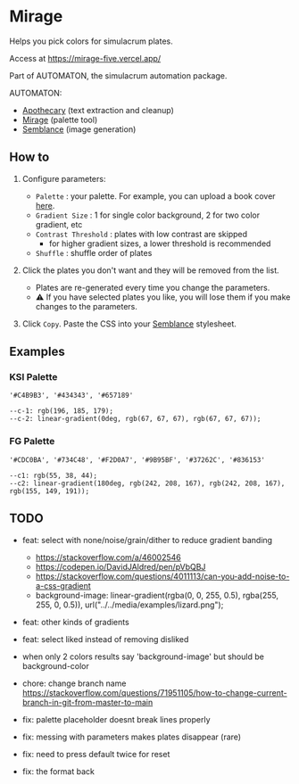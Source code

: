 # Mirage

Helps you pick colors for simulacrum plates.

Access at https://mirage-five.vercel.app/

Part of AUTOMATON, the simulacrum automation package.

AUTOMATON:

-   [Apothecary](https://github.com/noah-art3mis/apothecary) (text extraction and cleanup)
-   [Mirage](https://github.com/noah-art3mis/mirage) (palette tool)
-   [Semblance](https://github.com/noah-art3mis/semblance) (image generation)

## How to

1.  Configure parameters:

    -   `Palette` : your palette. For example, you can upload a book cover [here](https://color.adobe.com/create/image-gradient).
    -   `Gradient Size` : 1 for single color background, 2 for two color gradient, etc
    -   `Contrast Threshold` : plates with low contrast are skipped
        -   for higher gradient sizes, a lower threshold is recommended
    -   `Shuffle` : shuffle order of plates

1.  Click the plates you don't want and they will be removed from the list.

    -   Plates are re-generated every time you change the parameters.
    -   ⚠️ If you have selected plates you like, you will lose them if you make changes to the parameters.

1.  Click `Copy`. Paste the CSS into your [Semblance](https://github.com/noah-art3mis/semblance) stylesheet.

## Examples

### KSI Palette

    '#C4B9B3', '#434343', '#657189'

    --c-1: rgb(196, 185, 179);
    --c-2: linear-gradient(0deg, rgb(67, 67, 67), rgb(67, 67, 67));

### FG Palette

    '#CDC0BA', '#734C48', '#F2D0A7', '#9B95BF', '#37262C', '#836153'

    --c1: rgb(55, 38, 44);
    --c2: linear-gradient(180deg, rgb(242, 208, 167), rgb(242, 208, 167), rgb(155, 149, 191));

## TODO

-   feat: select with none/noise/grain/dither to reduce gradient banding

    -   https://stackoverflow.com/a/46002546
    -   https://codepen.io/DavidJAldred/pen/pVbQBJ
    -   https://stackoverflow.com/questions/4011113/can-you-add-noise-to-a-css-gradient
    -   background-image: linear-gradient(rgba(0, 0, 255, 0.5), rgba(255, 255, 0, 0.5)),
        url("../../media/examples/lizard.png");

-   feat: other kinds of gradients
-   feat: select liked instead of removing disliked
-   when only 2 colors results say 'background-image' but should be background-color
-   chore: change branch name https://stackoverflow.com/questions/71951105/how-to-change-current-branch-in-git-from-master-to-main
-   fix: palette placeholder doesnt break lines properly
-   fix: messing with parameters makes plates disappear (rare)
-   fix: need to press default twice for reset
-   fix: the format back
